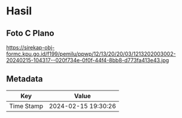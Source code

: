 # Hasil

## Foto C Plano

https://sirekap-obj-formc.kpu.go.id/f199/pemilu/ppwp/12/13/20/20/03/1213202003002-20240215-104317--020f734e-0f0f-44f4-8bb8-d773fa413e43.jpg


## Metadata

| Key        | Value               |
| ---------- | ------------------- |
| Time Stamp | 2024-02-15 19:30:26 |



